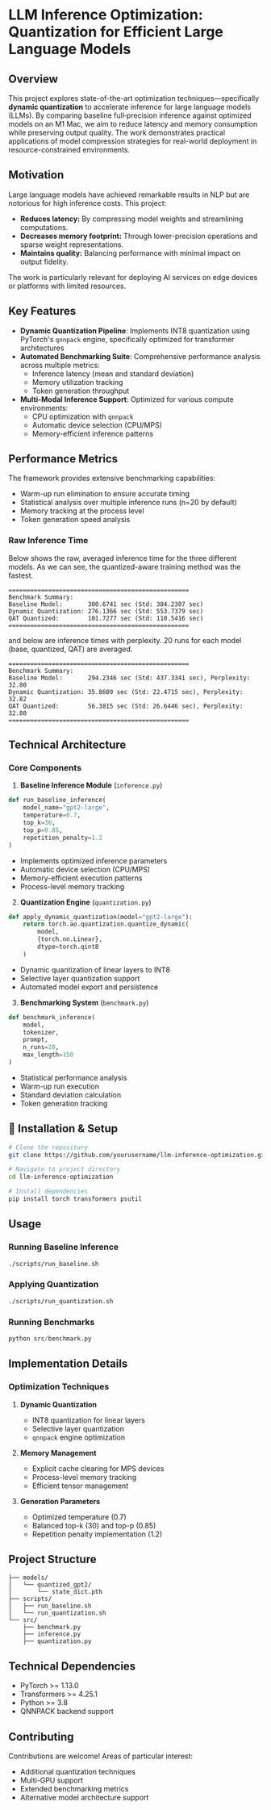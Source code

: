 
# LLM Inference Optimization: Quantization for Efficient Large Language Models

## Overview

This project explores state-of-the-art optimization techniques—specifically **dynamic quantization** to accelerate inference for large language models (LLMs). By comparing baseline full‑precision inference against optimized models on an M1 Mac, we aim to reduce latency and memory consumption while preserving output quality. The work demonstrates practical applications of model compression strategies for real-world deployment in resource-constrained environments.

## Motivation

Large language models have achieved remarkable results in NLP but are notorious for high inference costs. This project:
- **Reduces latency:** By compressing model weights and streamlining computations.
- **Decreases memory footprint:** Through lower-precision operations and sparse weight representations.
- **Maintains quality:** Balancing performance with minimal impact on output fidelity.

The work is particularly relevant for deploying AI services on edge devices or platforms with limited resources.

## Key Features

- **Dynamic Quantization Pipeline**: Implements INT8 quantization using PyTorch's `qnnpack` engine, specifically optimized for transformer architectures
- **Automated Benchmarking Suite**: Comprehensive performance analysis across multiple metrics:
  - Inference latency (mean and standard deviation)
  - Memory utilization tracking
  - Token generation throughput
- **Multi-Modal Inference Support**: Optimized for various compute environments:
  - CPU optimization with `qnnpack`
  - Automatic device selection (CPU/MPS)
  - Memory-efficient inference patterns

## Performance Metrics

The framework provides extensive benchmarking capabilities:
- Warm-up run elimination to ensure accurate timing
- Statistical analysis over multiple inference runs (n=20 by default)
- Memory tracking at the process level
- Token generation speed analysis

### Raw Inference Time
Below shows the raw, averaged inference time for the three different models. As we can see, the quantized-aware training method was the fastest. 
```
==================================================
Benchmark Summary:
Baseline Model:       300.6741 sec (Std: 384.2307 sec)
Dynamic Quantization: 276.1366 sec (Std: 553.7379 sec)
QAT Quantized:        101.7277 sec (Std: 110.5416 sec)
==================================================

```
and below are inference times with perplexity. 20 runs for each model (base, quantized, QAT) are averaged. 
```
==================================================
Benchmark Summary:
Baseline Model:       294.2346 sec (Std: 437.3341 sec), Perplexity: 32.80
Dynamic Quantization: 35.8609 sec (Std: 22.4715 sec), Perplexity: 32.82
QAT Quantized:        56.3815 sec (Std: 26.6446 sec), Perplexity: 32.80
==================================================
```

## Technical Architecture

### Core Components

1. **Baseline Inference Module** (`inference.py`)
```python
def run_baseline_inference(
    model_name="gpt2-large",
    temperature=0.7,
    top_k=30,
    top_p=0.85,
    repetition_penalty=1.2
)
```
- Implements optimized inference parameters
- Automatic device selection (CPU/MPS)
- Memory-efficient execution patterns
- Process-level memory tracking

2. **Quantization Engine** (`quantization.py`)
```python
def apply_dynamic_quantization(model="gpt2-large"):
    return torch.ao.quantization.quantize_dynamic(
        model,
        {torch.nn.Linear},
        dtype=torch.qint8
    )
```
- Dynamic quantization of linear layers to INT8
- Selective layer quantization support
- Automated model export and persistence

3. **Benchmarking System** (`benchmark.py`)
```python
def benchmark_inference(
    model,
    tokenizer,
    prompt,
    n_runs=20,
    max_length=150
)
```
- Statistical performance analysis
- Warm-up run execution
- Standard deviation calculation
- Token generation tracking

## 🔧 Installation & Setup

```bash
# Clone the repository
git clone https://github.com/yourusername/llm-inference-optimization.git

# Navigate to project directory
cd llm-inference-optimization

# Install dependencies
pip install torch transformers psutil
```

## Usage

### Running Baseline Inference

```bash
./scripts/run_baseline.sh
```

### Applying Quantization

```bash
./scripts/run_quantization.sh
```

### Running Benchmarks

```python
python src/benchmark.py
```

## Implementation Details

### Optimization Techniques

1. **Dynamic Quantization**
   - INT8 quantization for linear layers
   - Selective layer quantization
   - `qnnpack` engine optimization

2. **Memory Management**
   - Explicit cache clearing for MPS devices
   - Process-level memory tracking
   - Efficient tensor management

3. **Generation Parameters**
   - Optimized temperature (0.7)
   - Balanced top-k (30) and top-p (0.85)
   - Repetition penalty implementation (1.2)

## Project Structure

```
├── models/
│   └── quantized_gpt2/
│       └── state_dict.pth
├── scripts/
│   ├── run_baseline.sh
│   └── run_quantization.sh
└── src/
    ├── benchmark.py
    ├── inference.py
    ├── quantization.py
```

## Technical Dependencies

- PyTorch >= 1.13.0
- Transformers >= 4.25.1
- Python >= 3.8
- QNNPACK backend support

## Contributing

Contributions are welcome! Areas of particular interest:
- Additional quantization techniques
- Multi-GPU support
- Extended benchmarking metrics
- Alternative model architecture support
